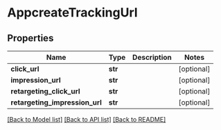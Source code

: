 # AppcreateTrackingUrl

## Properties
Name | Type | Description | Notes
------------ | ------------- | ------------- | -------------
**click_url** | **str** |  | [optional] 
**impression_url** | **str** |  | [optional] 
**retargeting_click_url** | **str** |  | [optional] 
**retargeting_impression_url** | **str** |  | [optional] 

[[Back to Model list]](../README.md#documentation-for-models) [[Back to API list]](../README.md#documentation-for-api-endpoints) [[Back to README]](../README.md)

